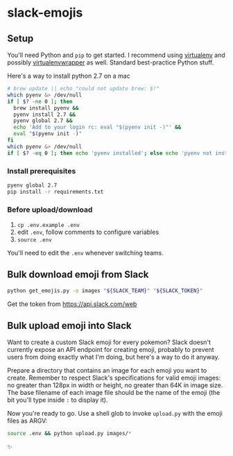slack-emojis
============


## Setup

You'll need Python and `pip` to get started. I recommend using [virtualenv](https://virtualenv.pypa.io/en/latest/) and possibly [virtualenvwrapper](https://virtualenvwrapper.readthedocs.org/en/latest/) as well. Standard best-practice Python stuff.

Here's a way to install python 2.7 on a mac

```bash
# brew update || echo "could not update brew: $!"
which pyenv &> /dev/null
if [ $? -ne 0 ]; then
  brew install pyenv &&
  pyenv install 2.7 &&
  pyenv global 2.7 &&
  echo 'Add to your login rc: eval "$(pyenv init -)"' &&
  eval "$(pyenv init -)"
fi
which pyenv &> /dev/null
if [ $? -eq 0 ]; then echo 'pyenv installed'; else echo 'pyenv not installed'; fi
```

### Install prerequisites
```bash
pyenv global 2.7
pip install -r requirements.txt
```

### Before upload/download

1. `cp .env.example .env`
2. edit `.env`, follow comments to configure variables
3. `source .env`

You'll need to edit the `.env` whenever switching teams.

## Bulk download emoji from Slack

```bash
python get_emojis.py -o images "${SLACK_TEAM}" "${SLACK_TOKEN}"
```

Get the token from https://api.slack.com/web

## Bulk upload emoji into Slack

Want to create a custom Slack emoji for every pokemon? Slack doesn't currently expose an API endpoint for creating emoji, probably to prevent users from doing exactly what I'm doing, but here's a way to do it anyway.

Prepare a directory that contains an image for each emoji you want to create. Remember to respect Slack's specifications for valid emoji images: no greater than 128px in width or height, no greater than 64K in image size. The base filename of each image file should be the name of the emoji (the bit you'll type inside `:` to display it).

Now you're ready to go. Use a shell glob to invoke `upload.py` with the emoji files as ARGV:

```bash
source .env && python upload.py images/*
```

:sparkles:
